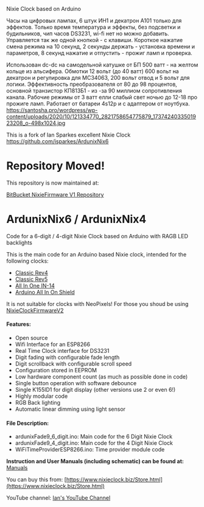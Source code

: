 Nixie Clock based on Arduino

Часы на цифровых лампах, 6 штук ИН1 и декатрон А101 только для эффектов.
Только время температура и эффекты, без подсветки и будильников, чип часов DS3231, wi-fi нет но можно добавить.
Управляется так же одной кнопкой - с клавиши. Короткое нажатие смена режима на 10 секунд, 2 секунды держать - установка времени и параметров, 8 секунд нажатие и отпустить - прожиг ламп и проверка.

Использован  dc-dc  на самодельной катушке от БП 500 ватт - на желтом кольце из альсифера.
Обмотки 12 вольт (до 40 ватт) 600 вольт на декатрон и регулировка для MC34063, 200 вольт отвод и 5 вольт для логики.
Эффективность преобразователя от 80 до 98 процентов, основной транзистор КП813Б1 - из -за 90 миллиом сопротивления канала. 
Рабочие режимы от 3 ватт елли слабый свет ночью до 12-18 про прожиге ламп.
Работает от батареи 4s12p и с адаптером от ноутбука.
https://santosha.pro/wordpress/wp-content/uploads/2020/10/121334770_2821758654775879_1737424033501923208_o-498x1024.jpg

This is a fork of Ian Sparkes excellent Nixie Clock
https://github.com/isparkes/ArdunixNix6



# Repository Moved!

This repository is now maintained at:

[BitBucket NixieFirmware V1 Repository](https://bitbucket.org/isparkes/nixiefirmwarev1)


# ArdunixNix6 / ArdunixNix4
Code for a 6-digit / 4-digit Nixie Clock based on Arduino with RAGB LED backlights

This is the main code for an Arduino based Nixie clock, intended for the following clocks:
- [Classic Rev4](https://www.nixieclock.biz/StoreClassic.html)
- [Classic Rev5](https://www.nixieclock.biz/StoreClassicRev5.html)
- [All In One IN-14](https://www.nixieclock.biz/StoreAllInOne.html)
- [Arduino All In On Shield](https://www.nixieclock.biz/StoreArduinoAllInOne.html)

It is not suitable for clocks with NeoPixels! For those you shoud be using [NixieClockFirmwareV2](https://bitbucket.org/isparkes/nixiefirmwarev2)

#### Features:
- Open source
- Wifi Interface for an ESP8266
- Real Time Clock interface for DS3231
- Digit fading with configurable fade length
- Digit scrollback with configurable scroll speed
- Configuration stored in EEPROM
- Low hardware component count (as much as possible done in code)
- Single button operation with software debounce
- Single K155ID1 for digit display (other versions use 2 or even 6!)
- Highly modular code
- RGB Back lighting
- Automatic linear dimming using light sensor


#### File Description:
- ardunixFade9_6_digit.ino: Main code for the 6 Digit Nixie Clock
- ardunixFade9_4_digit.ino: Main code for the 4 Digit Nixie Clock
- WiFiTimeProviderESP8266.ino: Time provider module code

**Instruction and User Manuals (including schematic) can be found at:** [Manuals](https://www.nixieclock.biz/Manuals.html)

You can buy this from: [https://www.nixieclock.biz/Store.html](https://www.nixieclock.biz/Store.html)

YouTube channel: [Ian's YouTube Channel](https://www.youtube.com/channel/UCiC34G8yl0mN2BK-LzPw0ew?view_as=subscriber)

